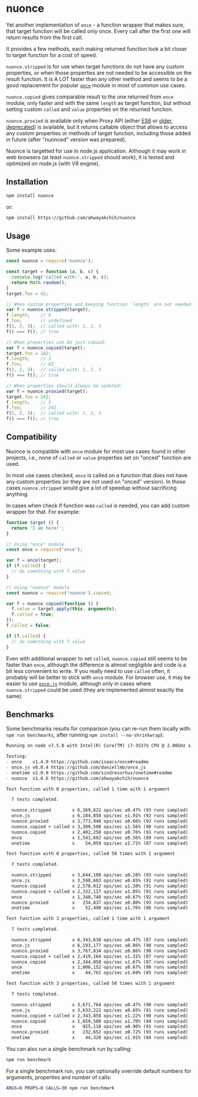 nuonce
======

Yet another implementation of `once` - a function wrapper that makes sure, that target function will be called only once.
Every call after the first one will return results from the first call.

It provides a few methods, each making returned function look a bit closer to target function for a cost of speed.

`nuonce.stripped` is for use when target functions do not have any custom properties, or when those properties are not needed to be accessible on the result function. It is A LOT faster than any other method and seems to be a good replacement for popular [`once`](https://github.com/isaacs/once) module in most of common use cases.

`nuonce.copied` gives comparable result to the one returned from `once` module, only faster and with the same `length` as target function, but without setting custom `called` and `value` properties on the returned function.

`nuonce.proxied` is available only when Proxy API (either [ES6](https://developer.mozilla.org/en/docs/Web/JavaScript/Reference/Global_Objects/Proxy) or [older, deprecated](https://developer.mozilla.org/en-US/docs/Archive/Web/Old_Proxy_API)) is available, but it returns callable object that allows to access any custom properties or methods of target function, including those added in future (after "nuonced" version was prepared).

Nuonce is targetted for use in node.js application. Although it may work in web browsers (at least `nuonce.stripped` should work), it is tested and optimized on node.js (with V8 engine).


## Installation

```sh
npm install nuonce
```

or:

```sh
npm install https://github.com/ahwayakchih/nuonce
```


## Usage

Some example uses:

```js
const nuonce = require('nuonce');

const target = function (a, b, c) {
  console.log('called with:', a, b, c);
  return Math.random();
}
target.foo = 42;

// When custom properties and keeping function `length` are not needed:
var f = nuonce.stripped(target);
f.length;    // 0
f.foo;       // undefined
f(1, 2, 3);  // called with: 1, 2, 3
f() === f(); // true

// When properties can be just copied:
var f = nuonce.copied(target);
target.foo = 142;
f.length;    // 3
f.foo;       // 42
f(1, 2, 3);  // called with: 1, 2, 3
f() === f(); // true

// When properties should always be updated:
var f = nuonce.proxied(target);
target.foo = 242;
f.length;    // 3
f.foo;       // 242
f(1, 2, 3);  // called with: 1, 2, 3
f() === f(); // true
```


## Compatibility

Nuonce is compatible with `once` module for most use cases found in other projects, i.e., none of `called` or `value` properties set on "onced" function are used.

In most use cases checked, `once` is called on a function that does not have any custom properties (or they are not used on "onced" version). In those cases `nuonce.stripped` would give a lot of speedup without sacrificing anything.

In cases when check if function was `called` is needed, you can add custom wrapper for that. For example:

```js
function target () {
  return 'I am here!';
}

// Using "once" module
const once = require('once');

var f = once(target);
if (f.called) {
  // do something with f.value
}

// Using "nuonce" module
const nuonce = require('nuonce').copied;

var f = nuonce.copied(function () {
  f.value = target.apply(this, arguments);
  f.called = true;
});
f.called = false;

if (f.called) {
  // do something with f.value
}
```

Even with additional wrapper to set `called`, `nuonce.copied` still seems to be faster than `once`, although the difference is almost negligible and code is a bit less convenient to write. If you really need to use `called` often, it probably will be better to stick with `once` module.
For browser use, it may be easier to use [`once.js`](https://github.com/daniellmb/once.js) module, although only in cases where `nuonce.stripped` could be used (they are implemented almost exactly the same).


## Benchmarks

Some benchmarks results for comparison (you can re-run them locally with: `npm run benchmarks`, after running `npm install --no-shrinkwrap`):

```markdown
Running on node v7.5.0 with Intel(R) Core(TM) i7-3537U CPU @ 2.00GHz x 4

Testing:
- once    v1.4.0 https://github.com/isaacs/once#readme           
- once.js v0.0.4 https://github.com/daniellmb/once.js            
- onetime v2.0.0 https://github.com/sindresorhus/onetime#readme  
- nuonce  v1.0.6 https://github.com/ahwayakchih/nuonce           

Test function with 0 properties, called 1 time with 1 argument

  7 tests completed.

  nuonce.stripped        x 6,369,622 ops/sec ±0.47% (93 runs sampled)
  once.js                x 6,184,858 ops/sec ±1.91% (92 runs sampled)
  nuonce.proxied         x 3,773,940 ops/sec ±0.66% (93 runs sampled)
  nuonce.copied + called x 3,309,500 ops/sec ±1.56% (90 runs sampled)
  nuonce.copied          x 2,402,258 ops/sec ±0.76% (91 runs sampled)
  once                   x 1,541,682 ops/sec ±0.56% (89 runs sampled)
  onetime                x    54,059 ops/sec ±1.71% (87 runs sampled)

Test function with 0 properties, called 50 times with 1 argument

  7 tests completed.

  nuonce.stripped        x 3,644,108 ops/sec ±0.28% (93 runs sampled)
  once.js                x 3,598,683 ops/sec ±0.65% (91 runs sampled)
  nuonce.copied          x 2,578,012 ops/sec ±1.38% (91 runs sampled)
  nuonce.copied + called x 2,332,117 ops/sec ±1.05% (91 runs sampled)
  once                   x 1,348,740 ops/sec ±0.67% (92 runs sampled)
  nuonce.proxied         x   234,837 ops/sec ±0.80% (93 runs sampled)
  onetime                x    52,498 ops/sec ±1.76% (86 runs sampled)

Test function with 3 properties, called 1 time with 1 argument

  7 tests completed.

  nuonce.stripped        x 6,343,638 ops/sec ±0.47% (87 runs sampled)
  once.js                x 6,193,177 ops/sec ±0.86% (90 runs sampled)
  nuonce.proxied         x 3,767,834 ops/sec ±0.86% (90 runs sampled)
  nuonce.copied + called x 2,419,164 ops/sec ±1.31% (87 runs sampled)
  nuonce.copied          x 2,344,058 ops/sec ±1.67% (87 runs sampled)
  once                   x 1,006,152 ops/sec ±0.67% (90 runs sampled)
  onetime                x    44,762 ops/sec ±1.69% (85 runs sampled)

Test function with 3 properties, called 50 times with 1 argument

  7 tests completed.

  nuonce.stripped        x 3,671,764 ops/sec ±0.47% (90 runs sampled)
  once.js                x 3,633,222 ops/sec ±0.65% (91 runs sampled)
  nuonce.copied + called x 2,343,858 ops/sec ±1.22% (90 runs sampled)
  nuonce.copied          x 1,659,580 ops/sec ±1.70% (84 runs sampled)
  once                   x   925,118 ops/sec ±0.90% (91 runs sampled)
  nuonce.proxied         x   232,652 ops/sec ±0.72% (93 runs sampled)
  onetime                x    44,320 ops/sec ±1.91% (84 runs sampled)
```

You can also run a single benchmark run by calling:

```sh
npm run benchmark
```

For a single benchmark run, you can optionally override default numbers for arguments, properties and number of calls:

```sh
ARGS=0 PROPS=0 CALLS=30 npm run benchmark
```
